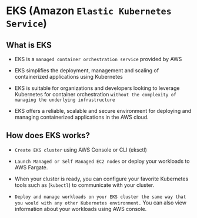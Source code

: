# EKS (Amazon `Elastic Kubernetes Service`)

## What is EKS

- EKS is a `managed container orchestration service` provided by AWS

- EKS simplifies the deployment, management and scaling of containerized applications using Kubernetes

- EKS is suitable for organizations and developers looking to leverage Kubernetes for container orchestration `without the complexity of managing the underlying infrastructure`

- EKS offers a reliable, scalable and secure environment for deploying and managing containerized applications in the AWS cloud.

## How does EKS works?

- `Create EKS cluster` using AWS Console or CLI (eksctl)

- `Launch Managed or Self Managed EC2 nodes` or deploy your workloads to AWS Fargate.

- When your cluster is ready, you can configure your favorite Kubernetes tools such as (`kubectl`) to communicate with your cluster.

- `Deploy and manage workloads on your EKS cluster the same way that you would with any other Kubernetes environment.` You can also view information about your workloads using AWS console.
